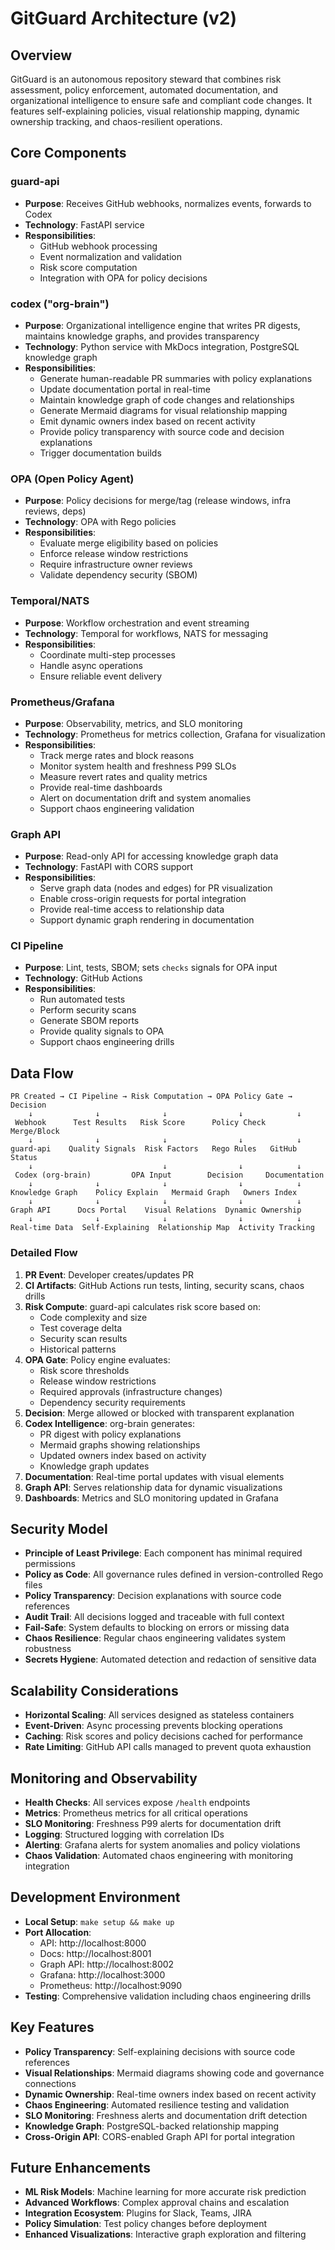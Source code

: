 # GitGuard Architecture (v2)

## Overview

GitGuard is an autonomous repository steward that combines risk assessment, policy enforcement, automated documentation, and organizational intelligence to ensure safe and compliant code changes. It features self-explaining policies, visual relationship mapping, dynamic ownership tracking, and chaos-resilient operations.

## Core Components

### guard-api
- **Purpose**: Receives GitHub webhooks, normalizes events, forwards to Codex
- **Technology**: FastAPI service
- **Responsibilities**:
  - GitHub webhook processing
  - Event normalization and validation
  - Risk score computation
  - Integration with OPA for policy decisions

### codex ("org-brain")
- **Purpose**: Organizational intelligence engine that writes PR digests, maintains knowledge graphs, and provides transparency
- **Technology**: Python service with MkDocs integration, PostgreSQL knowledge graph
- **Responsibilities**:
  - Generate human-readable PR summaries with policy explanations
  - Update documentation portal in real-time
  - Maintain knowledge graph of code changes and relationships
  - Generate Mermaid diagrams for visual relationship mapping
  - Emit dynamic owners index based on recent activity
  - Provide policy transparency with source code and decision explanations
  - Trigger documentation builds

### OPA (Open Policy Agent)
- **Purpose**: Policy decisions for merge/tag (release windows, infra reviews, deps)
- **Technology**: OPA with Rego policies
- **Responsibilities**:
  - Evaluate merge eligibility based on policies
  - Enforce release window restrictions
  - Require infrastructure owner reviews
  - Validate dependency security (SBOM)

### Temporal/NATS
- **Purpose**: Workflow orchestration and event streaming
- **Technology**: Temporal for workflows, NATS for messaging
- **Responsibilities**:
  - Coordinate multi-step processes
  - Handle async operations
  - Ensure reliable event delivery

### Prometheus/Grafana
- **Purpose**: Observability, metrics, and SLO monitoring
- **Technology**: Prometheus for metrics collection, Grafana for visualization
- **Responsibilities**:
  - Track merge rates and block reasons
  - Monitor system health and freshness P99 SLOs
  - Measure revert rates and quality metrics
  - Provide real-time dashboards
  - Alert on documentation drift and system anomalies
  - Support chaos engineering validation

### Graph API
- **Purpose**: Read-only API for accessing knowledge graph data
- **Technology**: FastAPI with CORS support
- **Responsibilities**:
  - Serve graph data (nodes and edges) for PR visualization
  - Enable cross-origin requests for portal integration
  - Provide real-time access to relationship data
  - Support dynamic graph rendering in documentation

### CI Pipeline
- **Purpose**: Lint, tests, SBOM; sets `checks` signals for OPA input
- **Technology**: GitHub Actions
- **Responsibilities**:
  - Run automated tests
  - Perform security scans
  - Generate SBOM reports
  - Provide quality signals to OPA
  - Support chaos engineering drills

## Data Flow

```
PR Created → CI Pipeline → Risk Computation → OPA Policy Gate → Decision
    ↓              ↓              ↓                ↓            ↓
 Webhook      Test Results   Risk Score      Policy Check   Merge/Block
    ↓              ↓              ↓                ↓            ↓
guard-api    Quality Signals  Risk Factors   Rego Rules   GitHub Status
    ↓                             ↓                ↓            ↓
 Codex (org-brain)         OPA Input        Decision     Documentation
    ↓              ↓              ↓                ↓            ↓
Knowledge Graph    Policy Explain   Mermaid Graph   Owners Index
    ↓              ↓              ↓                ↓            ↓
Graph API      Docs Portal    Visual Relations  Dynamic Ownership
    ↓              ↓              ↓                ↓            ↓
Real-time Data  Self-Explaining  Relationship Map  Activity Tracking
```

### Detailed Flow

1. **PR Event**: Developer creates/updates PR
2. **CI Artifacts**: GitHub Actions run tests, linting, security scans, chaos drills
3. **Risk Compute**: guard-api calculates risk score based on:
   - Code complexity and size
   - Test coverage delta
   - Security scan results
   - Historical patterns
4. **OPA Gate**: Policy engine evaluates:
   - Risk score thresholds
   - Release window restrictions
   - Required approvals (infrastructure changes)
   - Dependency security requirements
5. **Decision**: Merge allowed or blocked with transparent explanation
6. **Codex Intelligence**: org-brain generates:
   - PR digest with policy explanations
   - Mermaid graphs showing relationships
   - Updated owners index based on activity
   - Knowledge graph updates
7. **Documentation**: Real-time portal updates with visual elements
8. **Graph API**: Serves relationship data for dynamic visualizations
9. **Dashboards**: Metrics and SLO monitoring updated in Grafana

## Security Model

- **Principle of Least Privilege**: Each component has minimal required permissions
- **Policy as Code**: All governance rules defined in version-controlled Rego files
- **Policy Transparency**: Decision explanations with source code references
- **Audit Trail**: All decisions logged and traceable with full context
- **Fail-Safe**: System defaults to blocking on errors or missing data
- **Chaos Resilience**: Regular chaos engineering validates system robustness
- **Secrets Hygiene**: Automated detection and redaction of sensitive data

## Scalability Considerations

- **Horizontal Scaling**: All services designed as stateless containers
- **Event-Driven**: Async processing prevents blocking operations
- **Caching**: Risk scores and policy decisions cached for performance
- **Rate Limiting**: GitHub API calls managed to prevent quota exhaustion

## Monitoring and Observability

- **Health Checks**: All services expose `/health` endpoints
- **Metrics**: Prometheus metrics for all critical operations
- **SLO Monitoring**: Freshness P99 alerts for documentation drift
- **Logging**: Structured logging with correlation IDs
- **Alerting**: Grafana alerts for system anomalies and policy violations
- **Chaos Validation**: Automated chaos engineering with monitoring integration

## Development Environment

- **Local Setup**: `make setup && make up`
- **Port Allocation**:
  - API: http://localhost:8000
  - Docs: http://localhost:8001
  - Graph API: http://localhost:8002
  - Grafana: http://localhost:3000
  - Prometheus: http://localhost:9090
- **Testing**: Comprehensive validation including chaos engineering drills

## Key Features

- **Policy Transparency**: Self-explaining decisions with source code references
- **Visual Relationships**: Mermaid diagrams showing code and governance connections
- **Dynamic Ownership**: Real-time owners index based on recent activity
- **Chaos Engineering**: Automated resilience testing and validation
- **SLO Monitoring**: Freshness alerts and documentation drift detection
- **Knowledge Graph**: PostgreSQL-backed relationship mapping
- **Cross-Origin API**: CORS-enabled Graph API for portal integration

## Future Enhancements

- **ML Risk Models**: Machine learning for more accurate risk prediction
- **Advanced Workflows**: Complex approval chains and escalation
- **Integration Ecosystem**: Plugins for Slack, Teams, JIRA
- **Policy Simulation**: Test policy changes before deployment
- **Enhanced Visualizations**: Interactive graph exploration and filtering
